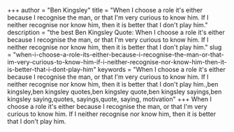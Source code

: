 +++
author = "Ben Kingsley"
title = "When I choose a role it's either because I recognise the man, or that I'm very curious to know him. If I neither recognise nor know him, then it is better that I don't play him."
description = "the best Ben Kingsley Quote: When I choose a role it's either because I recognise the man, or that I'm very curious to know him. If I neither recognise nor know him, then it is better that I don't play him."
slug = "when-i-choose-a-role-its-either-because-i-recognise-the-man-or-that-im-very-curious-to-know-him-if-i-neither-recognise-nor-know-him-then-it-is-better-that-i-dont-play-him"
keywords = "When I choose a role it's either because I recognise the man, or that I'm very curious to know him. If I neither recognise nor know him, then it is better that I don't play him.,ben kingsley,ben kingsley quotes,ben kingsley quote,ben kingsley sayings,ben kingsley saying,quotes, sayings,quote, saying, motivation"
+++
When I choose a role it's either because I recognise the man, or that I'm very curious to know him. If I neither recognise nor know him, then it is better that I don't play him.
